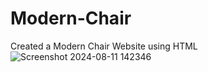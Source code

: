 # Modern-Chair
Created a Modern Chair Website using HTML
![Screenshot 2024-08-11 142346](https://github.com/user-attachments/assets/d165c681-6794-474e-8b1e-28b7d0ba4d27)
